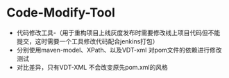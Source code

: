 # Code-Modify-Tool
- 代码修改工具-（用于重构项目上线灰度发布时需要修改线上项目代码但不能提交，这时需要一个工具修改代码配合jenkins打包）
- 分别使用maven-model、XPath、以及VDT-xml 对pom文件的依赖进行修改测试
- 对比差异，只有VDT-XML 不会改变原先pom.xml的风格
